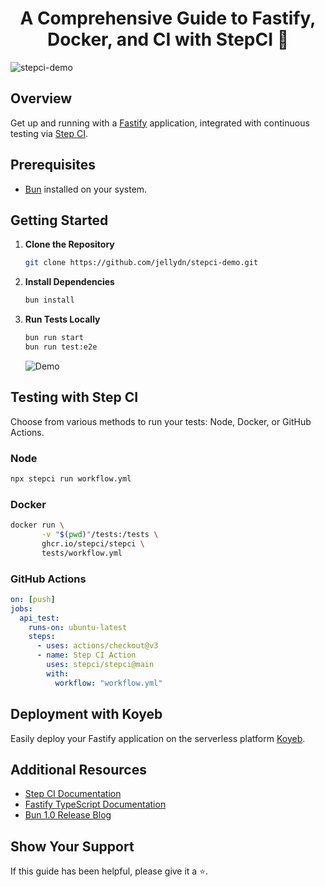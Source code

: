 <h1 align="center">A Comprehensive Guide to Fastify, Docker, and CI with StepCI 👋</h1>

![stepci-demo](https://socialify.git.ci/jellydn/stepci-demo/image?description=1&issues=1&language=1&logo=https%3A%2F%2Fstepci.com%2Flogo.svg&name=1&owner=1&pattern=Solid&pulls=1&stargazers=1&theme=Auto)

## Overview

Get up and running with a [Fastify](https://fastify.dev/docs/latest/Reference/TypeScript/) application, integrated with continuous testing via [Step CI](https://stepci.com/#get-started).

## Prerequisites

- [Bun](https://bun.sh/) installed on your system.

## Getting Started

1. **Clone the Repository**

   ```bash
   git clone https://github.com/jellydn/stepci-demo.git
   ```

2. **Install Dependencies**

   ```bash
   bun install
   ```

3. **Run Tests Locally**
   ```bash
   bun run start
   bun run test:e2e
   ```
   ![Demo](https://i.gyazo.com/10b1e6a520bac9044e4db5d5faacebb4.gif)

## Testing with Step CI

Choose from various methods to run your tests: Node, Docker, or GitHub Actions.

### Node

```bash
npx stepci run workflow.yml
```

### Docker

```bash
docker run \
       -v "$(pwd)"/tests:/tests \
       ghcr.io/stepci/stepci \
       tests/workflow.yml
```

### GitHub Actions

```yaml
on: [push]
jobs:
  api_test:
    runs-on: ubuntu-latest
    steps:
      - uses: actions/checkout@v3
      - name: Step CI Action
        uses: stepci/stepci@main
        with:
          workflow: "workflow.yml"
```

## Deployment with Koyeb

Easily deploy your Fastify application on the serverless platform [Koyeb](https://www.koyeb.com/docs/deploy/fastify).

## Additional Resources

- [Step CI Documentation](https://docs.stepci.com/guides/concepts.html)
- [Fastify TypeScript Documentation](https://fastify.dev/docs/latest/Reference/TypeScript/)
- [Bun 1.0 Release Blog](https://bun.sh/blog/bun-v1.0)

## Show Your Support

If this guide has been helpful, please give it a ⭐️.
